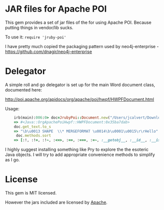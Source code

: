 JAR files for Apache POI
==================================================

This gem provides a set of jar files of the for using Apache POI. Because putting things in vendor/lib sucks. 

To use it: `require 'jruby-poi'`

I have pretty much copied the packaging pattern used by neo4j-enterprise - https://github.com/dnagir/neo4j-enterprise

Delegator
==================================================
A simple roll and go delegator is set up for the main Word document class,
documented here: 

http://poi.apache.org/apidocs/org/apache/poi/hwpf/HWPFDocument.html

Usage:
```ruby
	irb(main):006:0> doc=JrubyPoi::Document.new("/Users/jcalvert/Downloads/Flavor96-2.doc")
	=> #<Java::OrgApachePoiHwpf::HWPFDocument:0x35ba7dab>
	doc.get_text.to_s
	=> "\b\u0013 SHAPE  \\* MERGEFORMAT \u0014\b\u0001\u0015\r\rHello"
	 doc.methods.sort
	=> [:!, :!=, :!~, :<=>, :==, :===, :=~, :__getobj__, :__id__, :__is_a__, :"__jcreate!", :"__jsend!", :__metaclass__, :__send__, :__setobj__, :`, :acts_like?, :as_json, :blank?, :bookmarks, :breakpoint, :capture, :characterLength, :characterTable, :character_length, :character_table, :class, :class_eval, :clone, :com, :commentsRange, :comments_range, :copyNodeRecursively, :copyNodes, :copy_node_recursively, :copy_nodes, :createInformationProperties, :create_information_properties, :dataStream, :data_stream, :debugger, :define_singleton_method, :delete, :display, :docProperties, :doc_properties, :documentSummaryInformation, :documentText, :document_summary_information, :document_text, :dup, :duplicable?, :enable_warnings, :endnoteRange, :endnote_range, :endnotes, :enum_for, :eql?, :equal?, :equals, :equals?, :escherRecordHolder, :escher_record_holder, :eval_js, :expects, :extend, :fields, :fieldsTables, :fields_tables, :fileInformationBlock, :file_information_block, :finalize, :fontTable, :font_table, :footnoteRange, :footnote_range, :footnotes, :freeze, :frozen?, :gem, :getBookmarks, :getCharacterTable, :getClass, :getCommentsRange, :getDataStream, :getDocProperties, :getDocumentSummaryInformation, :getDocumentText, :getEndnoteRange, :getEndnotes, :getEscherRecordHolder, :getFields, :getFieldsTables, :getFileInformationBlock, :getFontTable, :getFootnoteRange, :getFootnotes, :getHeaderStoryRange, :getListTables, :getMainTextboxRange, :getObjectsPool, :getOfficeDrawingsHeaders, :getOfficeDrawingsMain, :getOverallRange, :getParagraphTable, :getPicturesTable, :getPropertySet, :getRange, :getRevisionMarkAuthorTable, :getSavedByTable, :getSectionTable, :getShapesTable, :getStyleSheet, :getSummaryInformation, :getTableStream, :getText, :getTextTable, :get_bookmarks, :get_character_table, :get_class, :get_comments_range, :get_data_stream, :get_doc_properties, :get_document_summary_information, :get_document_text, :get_endnote_range, :get_endnotes, :get_escher_record_holder, :get_fields, :get_fields_tables, :get_file_information_block, :get_font_table, :get_footnote_range, :get_footnotes, :get_header_story_range, :get_list_tables, :get_main_textbox_range, :get_objects_pool, :get_office_drawings_headers, :get_office_drawings_main, :get_overall_range, :get_paragraph_table, :get_pictures_table, :get_property_set, :get_range, :get_revision_mark_author_table, :get_saved_by_table, :get_section_table, :get_shapes_table, :get_style_sheet, :get_summary_information, :get_table_stream, :get_text, :get_text_table, :handle_different_imports, :hash, :hashCode, :hash_code, :headerStoryRange, :header_story_range, :html_safe?, :in?, :include_class, :initialize, :initialize_clone, :initialize_dup, :inspect, :instance_eval, :instance_exec, :instance_of?, :instance_values, :instance_variable_defined?, :instance_variable_get, :instance_variable_names, :instance_variable_set, :instance_variables, :is_a?, :java, :java_annotation, :java_class, :java_implements, :java_kind_of?, :java_method, :java_name, :java_object, :java_object=, :java_package, :java_require, :java_send, :java_signature, :javax, :kind_of?, :listTables, :list_tables, :load, :load_dependency, :mainTextboxRange, :main_textbox_range, :marshal_dump, :marshal_load, :method, :method_exists?, :method_missing, :methods, :mocha, :mocha_inspect, :nil?, :notify, :notifyAll, :notify_all, :object_id, :objectsPool, :objects_pool, :officeDrawingsHeaders, :officeDrawingsMain, :office_drawings_headers, :office_drawings_main, :org, :overallRange, :overall_range, :paragraphTable, :paragraph_table, :picturesTable, :pictures_table, :presence, :present?, :pretty_inspect, :pretty_print, :pretty_print_cycle, :pretty_print_inspect, :pretty_print_instance_variables, :private_methods, :protected_methods, :psych_to_yaml, :public_method, :public_methods, :public_send, :quietly, :range, :readProperties, :read_properties, :registerList, :register_list, :require, :require_association, :require_dependency, :require_or_load, :reset_mocha, :respond_to?, :respond_to_missing?, :revisionMarkAuthorTable, :revision_mark_author_table, :savedByTable, :saved_by_table, :sectionTable, :section_table, :send, :shapesTable, :shapes_table, :silence, :silence_stderr, :silence_stream, :silence_warnings, :singleton_class, :singleton_methods, :stubba_method, :stubba_object, :stubs, :styleSheet, :style_sheet, :summaryInformation, :summary_information, :suppress, :suppress_warnings, :synchronized, :tableStream, :table_stream, :taint, :tainted?, :tap, :text, :textTable, :text_table, :toString, :to_enum, :to_java, :to_java_object, :to_json, :to_matcher, :to_param, :to_query, :to_s, :to_string, :to_yaml, :to_yaml_properties, :trust, :try, :unloadable, :unstub, :untaint, :untrust, :untrusted?, :wait, :with_options, :with_warnings, :write, :writeProperties, :writePropertySet, :write_properties, :write_property_set]
```

I highly suggest installing something like Pry to explore the the esoteric Java objects. I will try to add appropriate convenience methods to simplify as I go. 

License
==================================================

This gem is MIT licensed.

However the jars included are licensed by [Apache](http://poi.apache.org).
